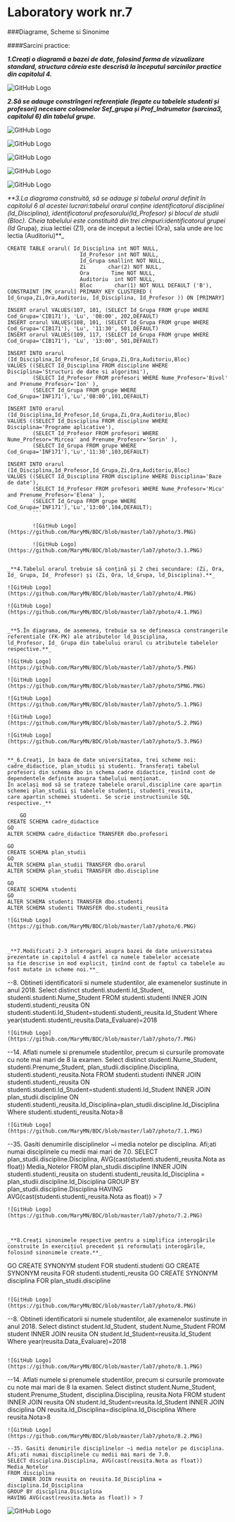 
# Laboratory work nr.7


###Diagrame, Scheme si Sinonime

####Sarcini practice:

_**1.Creați o diagramă a bazei de date, folosind forma de vizualizare standard, 
structura căreia este descrisă la începutul sarcinilor practice din capitolul 4.**_

![GitHub Logo](https://github.com/MaryMN/BDC/blob/master/lab7/photo/1.PNG)


_**2.Să se adauge constrîngeri referențiale (legate cu tabelele studenti și profesori) necesare coloanelor Sef_grupa și 
Prof_Indrumator (sarcina3, capitolul 6) din tabelul grupe.**_

![GitHub Logo](https://github.com/MaryMN/BDC/blob/master/lab7/photo/2.PNG)

![GitHub Logo](https://github.com/MaryMN/BDC/blob/master/lab7/photo/2.1.PNG)

![GitHub Logo](https://github.com/MaryMN/BDC/blob/master/lab7/photo/2.2.PNG)

![GitHub Logo](https://github.com/MaryMN/BDC/blob/master/lab7/photo/2.3.PNG)

![GitHub Logo](https://github.com/MaryMN/BDC/blob/master/lab7/photo/2.4.PNG)



_**3.La diagrama construită, să se adauge și tabelul orarul definit în capitolul 6 al acestei lucrari:tabelul orarul conține 
identificatorul disciplinei (ld_Disciplina), identificatorul profesorului(Id_Profesor) și blocul de studii (Bloc). 
Cheia tabelului este constituită din trei cîmpuri:identificatorul grupei (Id_ Grupa), ziua lectiei (Z1), ora de inceput a 
lectiei (Ora), sala unde are loc lectia (Auditoriu)**_



```
CREATE TABLE orarul( Id_Disciplina int NOT NULL,
                       Id_Profesor int NOT NULL, 
					   Id_Grupa smallint NOT NULL,
					   Zi       char(2) NOT NULL,
					   Ora       Time NOT NULL,
					   Auditoriu  int NOT NULL,
					   Bloc       char(1) NOT NULL DEFAULT ('B'),
CONSTRAINT [PK_orarul] PRIMARY KEY CLUSTERED (	Id_Grupa,Zi,Ora,Auditoriu, Id_Disciplina, Id_Profesor )) ON [PRIMARY]

INSERT orarul VALUES(107, 101, (SELECT Id_Grupa FROM grupe WHERE Cod_Grupa='CIB171'), 'Lu', '08:00', 202,DEFAULT)
INSERT orarul VALUES(108, 101, (SELECT Id_Grupa FROM grupe WHERE Cod_Grupa='CIB171'), 'Lu', '11:30', 501,DEFAULT)
INSERT orarul VALUES(109, 117, (SELECT Id_Grupa FROM grupe WHERE Cod_Grupa='CIB171'), 'Lu', '13:00', 501,DEFAULT)   

INSERT INTO orarul (Id_Disciplina,Id_Profesor,Id_Grupa,Zi,Ora,Auditoriu,Bloc) 
VALUES ((SELECT Id_Disciplina FROM discipline WHERE Disciplina='Structuri de date si algoritmi'),
        (SELECT Id_Profesor FROM profesori WHERE Nume_Profesor='Bivol' and Prenume_Profesor='Ion' ),
        (SELECT Id_Grupa FROM grupe WHERE Cod_Grupa='INF171'),'Lu','08:00',101,DEFAULT)
    
INSERT INTO orarul (Id_Disciplina,Id_Profesor,Id_Grupa,Zi,Ora,Auditoriu,Bloc) 
VALUES ((SELECT Id_Disciplina FROM discipline WHERE Disciplina='Programe aplicative'),
        (SELECT Id_Profesor FROM profesori WHERE Nume_Profesor='Mircea' and Prenume_Profesor='Sorin' ),
        (SELECT Id_Grupa FROM grupe WHERE Cod_Grupa='INF171'),'Lu','11:30',103,DEFAULT)

INSERT INTO orarul (Id_Disciplina,Id_Profesor,Id_Grupa,Zi,Ora,Auditoriu,Bloc) 
VALUES ((SELECT Id_Disciplina FROM discipline WHERE Disciplina='Baze de date'),
        (SELECT Id_Profesor FROM profesori WHERE Nume_Profesor='Micu' and Prenume_Profesor='Elena' ),
        (SELECT Id_Grupa FROM grupe WHERE Cod_Grupa='INF171'),'Lu','13:00',104,DEFAULT); 
        ```
        
        ![GitHub Logo](https://github.com/MaryMN/BDC/blob/master/lab7/photo/3.PNG)
        
        ![GitHub Logo](https://github.com/MaryMN/BDC/blob/master/lab7/photo/3.1.PNG)
        

_**4.Tabelul orarul trebuie să conțină și 2 chei secundare: (Zi, Ora, Id_ Grupa, Id_ Profesor) și (Zi, Ora, ld_Grupa, ld_Disciplina).**_

![GitHub Logo](https://github.com/MaryMN/BDC/blob/master/lab7/photo/4.PNG)

![GitHub Logo](https://github.com/MaryMN/BDC/blob/master/lab7/photo/4.1.PNG)


_**5.În diagrama, de asemenea, trebuie sa se defineasca constrangerile referentiale (FK-PK) ale atributelor ld_Disciplina, 
ld_Profesor, Id_ Grupa din tabelului orarul cu atributele tabelelor respective.**_

![GitHub Logo](https://github.com/MaryMN/BDC/blob/master/lab7/photo/5.PNG)

![GitHub Logo](https://github.com/MaryMN/BDC/blob/master/lab7/photo/5PNG.PNG)

![GitHub Logo](https://github.com/MaryMN/BDC/blob/master/lab7/photo/5.1.PNG)

![GitHub Logo](https://github.com/MaryMN/BDC/blob/master/lab7/photo/5.2.PNG)

![GitHub Logo](https://github.com/MaryMN/BDC/blob/master/lab7/photo/5.3.PNG)


**_6.Creați, în baza de date universitatea, trei scheme noi: cadre_didactice, plan_studii și studenti. Transferați tabelul 
profesori din schema dbo in schema cadre didactice, ținînd cont de dependentele definite asupra tabelului menționat. 
În același mod să se trateze tabelele orarul,discipline care aparțin schemei plan_studii și tabelele studenți, studenti_reusita, 
care apartin schemei studenti. Se scrie instructiunile SQL respective._**

    GO
CREATE SCHEMA cadre_didactice
GO
ALTER SCHEMA cadre_didactice TRANSFER dbo.profesori

GO
CREATE SCHEMA plan_studii
GO
ALTER SCHEMA plan_studii TRANSFER dbo.orarul
ALTER SCHEMA plan_studii TRANSFER dbo.discipline

GO
CREATE SCHEMA studenti
GO
ALTER SCHEMA studenti TRANSFER dbo.studenti
ALTER SCHEMA studenti TRANSFER dbo.studenti_reusita    

![GitHub Logo](https://github.com/MaryMN/BDC/blob/master/lab7/photo/6.PNG)



_**7.Modificati 2-3 interogari asupra bazei de date universitatea prezentate in capitolul 4 astfel ca numele tabelelor accesate 
sa fie descrise in mod explicit, ținînd cont de faptul ca tabelele au fost mutate in scheme noi.**_

```
--8. Obtineti identificatorii si numele studentilor, ale examenelor sustinute in anul 2018.
Select distinct studenti.studenti.Id_Student, studenti.studenti.Nume_Student
FROM studenti.studenti INNER JOIN studenti.studenti_reusita ON studenti.studenti.Id_Student=studenti.studenti_reusita.Id_Student
Where year(studenti.studenti_reusita.Data_Evaluare)=2018
```
![GitHub Logo](https://github.com/MaryMN/BDC/blob/master/lab7/photo/7.PNG)
```
--14. Aflati numele si prenumele studentilor, precum si cursurile promovate cu note mai mari de 8 la examen. 
Select distinct studenti.Nume_Student, studenti.Prenume_Student, plan_studii.discipline.Disciplina, studenti.studenti_reusita.Nota
FROM studenti.studenti 
INNER JOIN studenti.studenti_reusita ON studenti.studenti.Id_Student=studenti.studenti.Id_Student
INNER JOIN plan_studii.discipline ON studenti.studenti_reusita.Id_Disciplina=plan_studii.discipline.Id_Disciplina
Where studenti.studenti_reusita.Nota>8
```
![GitHub Logo](https://github.com/MaryMN/BDC/blob/master/lab7/photo/7.1.PNG)
```
--35. Gasiti denumirile disciplinelor ~i media notelor pe disciplina. Afi;ati numai disciplinele cu medii mai mari de 7.0. 
SELECT plan_studii.discipline.Disciplina, AVG(cast(studenti.studenti_reusita.Nota as float)) Media_Notelor 
FROM plan_studii.discipline
	INNER JOIN studenti.studenti_reusita on studenti.studenti_reusita.Id_Disciplina = plan_studii.discipline.Id_Disciplina
GROUP BY plan_studii.discipline.Disciplina
HAVING AVG(cast(studenti.studenti_reusita.Nota as float)) > 7
```
![GitHub Logo](https://github.com/MaryMN/BDC/blob/master/lab7/photo/7.2.PNG)



_**8.Creați sinonimele respective pentru a simplifica interogările construite în exercițiul precedent și reformulați interogările, 
folosind sinonimele create.**_
``` 
GO
CREATE SYNONYM student FOR studenti.studenti
GO
CREATE SYNONYM reusita FOR studenti.studenti_reusita
GO
CREATE SYNONYM disciplina FOR plan_studii.discipline
```

![GitHub Logo](https://github.com/MaryMN/BDC/blob/master/lab7/photo/8.PNG)

```
--8. Obtineti identificatorii si numele studentilor, ale examenelor sustinute in anul 2018.
Select distinct student.Id_Student, student.Nume_Student
FROM student INNER JOIN reusita ON student.Id_Student=reusita.Id_Student
Where year(reusita.Data_Evaluare)=2018
```

![GitHub Logo](https://github.com/MaryMN/BDC/blob/master/lab7/photo/8.1.PNG)

```
--14. Aflati numele si prenumele studentilor, precum si cursurile promovate cu note mai mari de 8 la examen. 
Select distinct student.Nume_Student, student.Prenume_Student, disciplina.Disciplina, reusita.Nota
FROM student 
INNER JOIN reusita ON student.Id_Student=reusita.Id_Student
INNER JOIN disciplina ON reusita.Id_Disciplina=disciplina.Id_Disciplina
Where reusita.Nota>8
```
![GitHub Logo](https://github.com/MaryMN/BDC/blob/master/lab7/photo/8.2.PNG)

--35. Gasiti denumirile disciplinelor ~i media notelor pe disciplina. Afi;ati numai disciplinele cu medii mai mari de 7.0. 
SELECT disciplina.Disciplina, AVG(cast(reusita.Nota as float)) Media_Notelor 
FROM disciplina
	INNER JOIN reusita on reusita.Id_Disciplina = disciplina.Id_Disciplina
GROUP BY disciplina.Disciplina
HAVING AVG(cast(reusita.Nota as float)) > 7 
```
![GitHub Logo](https://github.com/MaryMN/BDC/blob/master/lab7/photo/8.2.PNG)
